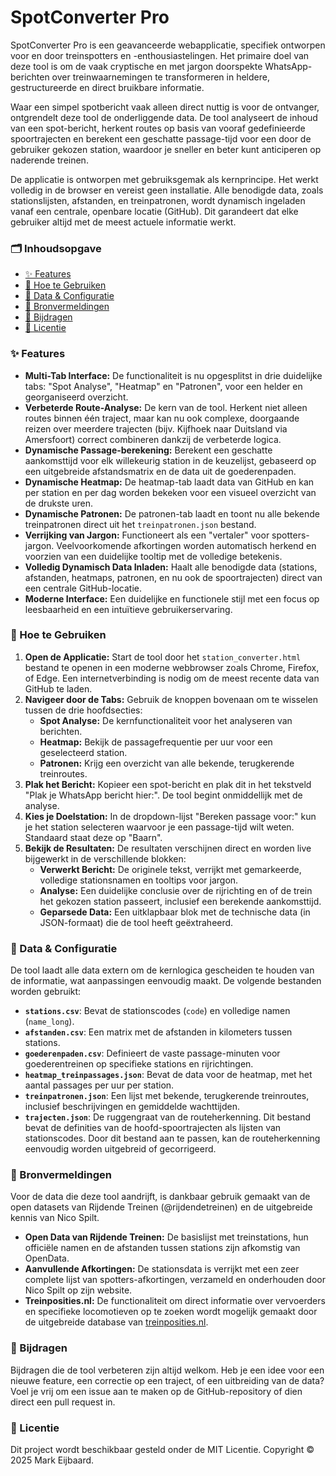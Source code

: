 # SpotConverter Pro

SpotConverter Pro is een geavanceerde webapplicatie, specifiek ontworpen voor en door treinspotters en -enthousiastelingen. Het primaire doel van deze tool is om de vaak cryptische en met jargon doorspekte WhatsApp-berichten over treinwaarnemingen te transformeren in heldere, gestructureerde en direct bruikbare informatie.

Waar een simpel spotbericht vaak alleen direct nuttig is voor de ontvanger, ontgrendelt deze tool de onderliggende data. De tool analyseert de inhoud van een spot-bericht, herkent routes op basis van vooraf gedefinieerde spoortrajecten en berekent een geschatte passage-tijd voor een door de gebruiker gekozen station, waardoor je sneller en beter kunt anticiperen op naderende treinen.

De applicatie is ontworpen met gebruiksgemak als kernprincipe. Het werkt volledig in de browser en vereist geen installatie. Alle benodigde data, zoals stationslijsten, afstanden, en treinpatronen, wordt dynamisch ingeladen vanaf een centrale, openbare locatie (GitHub). Dit garandeert dat elke gebruiker altijd met de meest actuele informatie werkt.

### 🗂️ Inhoudsopgave

* [✨ Features](#-features)
* [🚀 Hoe te Gebruiken](#-hoe-te-gebruiken)
* [🔧 Data & Configuratie](#-data--configuratie)
* [💾 Bronvermeldingen](#-bronvermeldingen)
* [🤝 Bijdragen](#-bijdragen)
* [📄 Licentie](#-licentie)

### ✨ Features

* **Multi-Tab Interface:** De functionaliteit is nu opgesplitst in drie duidelijke tabs: "Spot Analyse", "Heatmap" en "Patronen", voor een helder en georganiseerd overzicht.
* **Verbeterde Route-Analyse:** De kern van de tool. Herkent niet alleen routes binnen één traject, maar kan nu ook complexe, doorgaande reizen over meerdere trajecten (bijv. Kijfhoek naar Duitsland via Amersfoort) correct combineren dankzij de verbeterde logica.
* **Dynamische Passage-berekening:** Berekent een geschatte aankomsttijd voor elk willekeurig station in de keuzelijst, gebaseerd op een uitgebreide afstandsmatrix en de data uit de goederenpaden.
* **Dynamische Heatmap:** De heatmap-tab laadt data van GitHub en kan per station en per dag worden bekeken voor een visueel overzicht van de drukste uren.
* **Dynamische Patronen:** De patronen-tab laadt en toont nu alle bekende treinpatronen direct uit het `treinpatronen.json` bestand.
* **Verrijking van Jargon:** Functioneert als een "vertaler" voor spotters-jargon. Veelvoorkomende afkortingen worden automatisch herkend en voorzien van een duidelijke tooltip met de volledige betekenis.
* **Volledig Dynamisch Data Inladen:** Haalt alle benodigde data (stations, afstanden, heatmaps, patronen, en nu ook de spoortrajecten) direct van een centrale GitHub-locatie.
* **Moderne Interface:** Een duidelijke en functionele stijl met een focus op leesbaarheid en een intuïtieve gebruikerservaring.

### 🚀 Hoe te Gebruiken

1.  **Open de Applicatie:** Start de tool door het `station_converter.html` bestand te openen in een moderne webbrowser zoals Chrome, Firefox, of Edge. Een internetverbinding is nodig om de meest recente data van GitHub te laden.
2.  **Navigeer door de Tabs:** Gebruik de knoppen bovenaan om te wisselen tussen de drie hoofdsecties:
    * **Spot Analyse:** De kernfunctionaliteit voor het analyseren van berichten.
    * **Heatmap:** Bekijk de passagefrequentie per uur voor een geselecteerd station.
    * **Patronen:** Krijg een overzicht van alle bekende, terugkerende treinroutes.
3.  **Plak het Bericht:** Kopieer een spot-bericht en plak dit in het tekstveld "Plak je WhatsApp bericht hier:". De tool begint onmiddellijk met de analyse.
4.  **Kies je Doelstation:** In de dropdown-lijst "Bereken passage voor:" kun je het station selecteren waarvoor je een passage-tijd wilt weten. Standaard staat deze op "Baarn".
5.  **Bekijk de Resultaten:** De resultaten verschijnen direct en worden live bijgewerkt in de verschillende blokken:
    * **Verwerkt Bericht:** De originele tekst, verrijkt met gemarkeerde, volledige stationsnamen en tooltips voor jargon.
    * **Analyse:** Een duidelijke conclusie over de rijrichting en of de trein het gekozen station passeert, inclusief een berekende aankomsttijd.
    * **Geparsede Data:** Een uitklapbaar blok met de technische data (in JSON-formaat) die de tool heeft geëxtraheerd.

### 🔧 Data & Configuratie

De tool laadt alle data extern om de kernlogica gescheiden te houden van de informatie, wat aanpassingen eenvoudig maakt. De volgende bestanden worden gebruikt:

* **`stations.csv`**: Bevat de stationscodes (`code`) en volledige namen (`name_long`).
* **`afstanden.csv`**: Een matrix met de afstanden in kilometers tussen stations.
* **`goederenpaden.csv`**: Definieert de vaste passage-minuten voor goederentreinen op specifieke stations en rijrichtingen.
* **`heatmap_treinpassages.json`**: Bevat de data voor de heatmap, met het aantal passages per uur per station.
* **`treinpatronen.json`**: Een lijst met bekende, terugkerende treinroutes, inclusief beschrijvingen en gemiddelde wachttijden.
* **`trajecten.json`**: De ruggengraat van de routeherkenning. Dit bestand bevat de definities van de hoofd-spoortrajecten als lijsten van stationscodes. Door dit bestand aan te passen, kan de routeherkenning eenvoudig worden uitgebreid of gecorrigeerd.

### 💾 Bronvermeldingen

Voor de data die deze tool aandrijft, is dankbaar gebruik gemaakt van de open datasets van Rijdende Treinen (@rijdendetreinen) en de uitgebreide kennis van Nico Spilt.

* **Open Data van Rijdende Treinen:** De basislijst met treinstations, hun officiële namen en de afstanden tussen stations zijn afkomstig van OpenData.
* **Aanvullende Afkortingen:** De stationsdata is verrijkt met een zeer complete lijst van spotters-afkortingen, verzameld en onderhouden door Nico Spilt op zijn website.
* **Treinposities.nl:** De functionaliteit om direct informatie over vervoerders en specifieke locomotieven op te zoeken wordt mogelijk gemaakt door de uitgebreide database van [treinposities.nl](https://treinposities.nl/).

### 🤝 Bijdragen

Bijdragen die de tool verbeteren zijn altijd welkom. Heb je een idee voor een nieuwe feature, een correctie op een traject, of een uitbreiding van de data? Voel je vrij om een issue aan te maken op de GitHub-repository of dien direct een pull request in.

### 📄 Licentie

Dit project wordt beschikbaar gesteld onder de MIT Licentie. Copyright © 2025 Mark Eijbaard.
